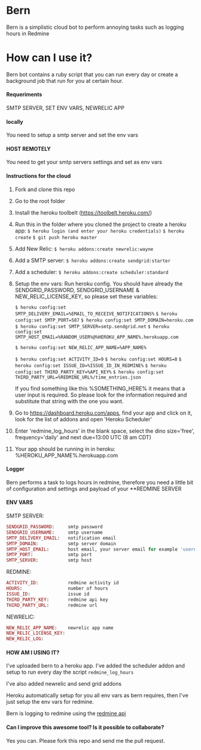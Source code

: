 # Bern
Bern is a simplistic cloud bot to perform annoying tasks such as logging hours in Redmine

# How can I use it?

Bern bot contains a ruby script that you can run every day or create a
background job that run for you at certain hour.

#### Requeriments

  SMTP SERVER, SET ENV VARS, NEWRELIC APP

#### locally

You need to setup a smtp server and set the env vars

#### HOST REMOTELY

You need to get your smtp servers settings and set as env vars


#### Instructions for the cloud

1.  Fork and clone this repo
2.  Go to the root folder
3.  Install the heroku toolbelt (https://toolbelt.heroku.com/)
4.  Run this in the folder where you cloned the project to create a heroku app:
      `$ heroku login (and enter your heroku credentials)`
      `$ heroku create`
      `$ git push heroku master`
5.  Add New Relic:
      `$ heroku addons:create newrelic:wayne`
6.  Add a SMTP server:
      `$ heroku addons:create sendgrid:starter`
7.  Add a scheduler:
      `$ heroku addons:create scheduler:standard`
8.  Setup the env vars:
    Run heroku config. You should have already the SENDGRID_PASSWORD, SENDGRID_USERNAME &
    NEW_RELIC_LICENSE_KEY, so please set these variables:

      `$ heroku config:set SMTP_DELIVERY_EMAIL=%EMAIL_TO_RECEIVE_NOTIFICATIONS%`
      `$ heroku config:set SMTP_PORT=587`
      `$ heroku config:set SMTP_DOMAIN=heroku.com`
      `$ heroku config:set SMTP_SERVER=smtp.sendgrid.net`
      `$ heroku config:set SMTP_HOST_EMAIL=%RANDOM_USER%@%HEROKU_APP_NAME%.herokuapp.com`

      `$ heroku config:set NEW_RELIC_APP_NAME=%APP_NAME%`

      `$ heroku config:set ACTIVITY_ID=9`
      `$ heroku config:set HOURS=8`
      `$ heroku config:set ISSUE_ID=%ISSUE_ID_IN_REDMINE%`
      `$ heroku config:set THIRD_PARTY_KEY=%API_KEY%`
      `$ heroku config:set THIRD_PARTY_URL=%REDMINE_URL%/time_entries.json`

    If you find something like this %SOMETHING_HERE% it means that a user input is required.
    So please look for the information required and substitute that string with the one you want.
9.  Go to https://dashboard.heroku.com/apps, find your app and click on it, look for the list of addons and open 'Heroku Scheduler'
10. Enter 'redmine_log_hours' in the blank space, select the dino size='free', frequency='daily' and next due=13:00 UTC (8 am CDT)
11. Your app should be running in in heroku: %HEROKU_APP_NAME%.herokuapp.com


#### Logger

Bern performs a task to logs hours in redmine, therefore you need a little bit of
configuration and settings and payload of your **REDMINE SERVER

#### ENV VARS

  SMTP SERVER:
  ```ruby
  SENDGRID_PASSWORD:     smtp password
  SENDGRID_USERNAME:     smtp username
  SMTP_DELIVERY_EMAIL:   notification email
  SMTP_DOMAIN:           smtp server domain
  SMTP_HOST_EMAIL:       host email, your server email for example 'username@bern.heroku.com'
  SMTP_PORT:             smtp port
  SMTP_SERVER:           smtp host
  ```

  REDMINE:
  ```ruby
  ACTIVITY_ID:           redmine activity id
  HOURS:                 number of hours
  ISSUE_ID:              issue id
  THIRD_PARTY_KEY:       redmine api key
  THIRD_PARTY_URL:       redmine url
  ```
  NEWRELIC:
  ```ruby
  NEW_RELIC_APP_NAME:    newrelic app name
  NEW_RELIC_LICENSE_KEY:
  NEW_RELIC_LOG:
  ```

#### HOW AM I USING IT?

I've uploaded bern to a heroku app. I've added the scheduler addon and setup to
run every day the script `redmine_log_hours`

I've also added newrelic and send grid addons

Heroku automatically setup for you all env vars as bern requires, then I've
just setup the env vars for redmine.

Bern is logging to redmine using the [redmine api](http://www.redmine.org/projects/redmine/wiki/Rest_api)

#### Can I improve this awesome tool? Is it possible to collaborate?

Yes you can. Please fork this repo and send me the pull request.



